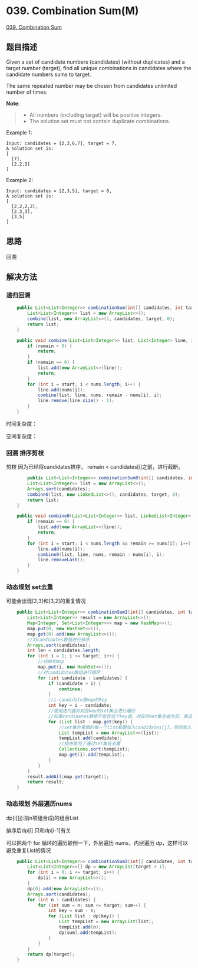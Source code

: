# 039. Combination Sum(M)
[039. Combination Sum](https://leetcode-cn.com/problems/combination-sum/)

## 题目描述

Given a set of candidate numbers (candidates) (without duplicates) and a target number (target), find all unique combinations in candidates where the candidate numbers sums to target.

The same repeated number may be chosen from candidates unlimited number of times.

**Note**:

> - All numbers (including target) will be positive integers.
> - The solution set must not contain duplicate combinations.

Example 1:
```
Input: candidates = [2,3,6,7], target = 7,
A solution set is:
[
  [7],
  [2,2,3]
]
```
Example 2:
```
Input: candidates = [2,3,5], target = 8,
A solution set is:
[
  [2,2,2,2],
  [2,3,3],
  [3,5]
]
```

## 思路

回溯

## 解决方法

### 递归回溯

```java
    public List<List<Integer>> combinationSum(int[] candidates, int target) {
        List<List<Integer>> list = new ArrayList<>();
        combine(list, new ArrayList<>(), candidates, target, 0);
        return list;
    }

    public void combine(List<List<Integer>> list, List<Integer> line, int[] nums, int remain, int start) {
        if (remain < 0) {
            return;
        }
        if (remain == 0) {
            list.add(new ArrayList<>(line));
            return;
        }
        for (int i = start; i < nums.length; i++) {
            line.add(nums[i]);
            combine(list, line, nums, remain - nums[i], i);
            line.remove(line.size() - 1);
        }
    }

```
时间复杂度：

空间复杂度：

### 回溯 排序剪枝

剪枝 因为已经将candidates排序， remain < candidates[i]之前，进行截断。


```java
        public List<List<Integer>> combinationSum0(int[] candidates, int target) {
        List<List<Integer>> list = new ArrayList<>();
        Arrays.sort(candidates);
        combine0(list, new LinkedList<>(), candidates, target, 0);
        return list;
    }

    public void combine0(List<List<Integer>> list, LinkedList<Integer> line, int[] nums, int remain, int start) {
        if (remain == 0) {
            list.add(new ArrayList<>(line));
            return;
        }
        for (int i = start; i < nums.length && remain >= nums[i]; i++) {
            line.add(nums[i]);
            combine0(list, line, nums, remain - nums[i], i);
            line.removeLast();
        }
    }

```

### 动态规划 set去重

可能会出现[2,3]和[3,2]的重复情况

```java
    public List<List<Integer>> combinationSum1(int[] candidates, int target) {
        List<List<Integer>> result = new ArrayList<>();
        Map<Integer, Set<List<Integer>>> map = new HashMap<>();
        map.put(0, new HashSet<>());
        map.get(0).add(new ArrayList<>());
        //对candidates数组进行排序
        Arrays.sort(candidates);
        int len = candidates.length;
        for (int i = 1; i <= target; i++) {
            //初始化map
            map.put(i, new HashSet<>());
            //对candidates数组进行循环
            for (int candidate : candidates) {
                if (candidate > i) {
                    continue;
                }
                //i-candidate是map的key
                int key = i - candidate;
                //使用迭代器对对应key的set集合进行遍历
                //如果candidates数组不包含这个key值，对应的set集合会为空，故这里不需要做单独判断
                for (List list : map.get(key)) {
                    //set集合里面的每一个list都要加入candidates[j]，然后放入到以i为key的集合中
                    List tempList = new ArrayList<>(list);
                    tempList.add(candidate);
                    //排序是为了通过set集合去重
                    Collections.sort(tempList);
                    map.get(i).add(tempList);
                }
            }
        }
        result.addAll(map.get(target));
        return result;
    }
```


### 动态规划 外层遍历nums

dp[i][j]:前n项组合成j的组合List

排序后dp[i] 只和dp[i-1]有关

可以把两个 for 循环的遍历颠倒一下，外层遍历 nums，内层遍历 dp，这样可以避免重复List的情况

```java
    public List<List<Integer>> combinationSum2(int[] candidates, int target) {
        List<List<Integer>>[] dp = new ArrayList[target + 1];
        for (int i = 0; i <= target; i++) {
            dp[i] = new ArrayList<>();
        }
        dp[0].add(new ArrayList<>());
        Arrays.sort(candidates);
        for (int n : candidates) {
            for (int sum = n; sum <= target; sum++) {
                int key = sum - n;
                for (List list : dp[key]) {
                    List tempList = new ArrayList(list);
                    tempList.add(n);
                    dp[sum].add(tempList);
                }
            }
        }
        return dp[target];
    }
```